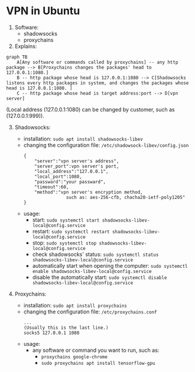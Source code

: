 # VPN in Ubuntu
1. Software:
    - shadowsocks
    - proxychains
2. Explains:
```mermaid
graph TB
    A[Any software or commands called by proxychains] -- any http package --> B[Proxychains changes the packages' head to  127.0.0.1:1080.]
    B -- http package whose head is 127.0.0.1:1080 --> C[Shadowsocks listens every http packages in system, and changes the packages whose head is 127.0.0.1:1080. ]
    C -- http package whose head is target address:port --> D[vpn server]
```
(Local address (127.0.0.1:1080) can be changed by customer, such as (127.0.0.1:999)).

3. Shadowsocks:
    - installation: `sudo apt install shadowsocks-libev`
    - changing the configuration file: `/etc/shadowsock-libev/config.json`
        ```
        {
            "server":"vpn server's address",
            "server_port":vpn server's port,
            "local_address":"127.0.0.1",
            "local_port":1080,
            "passward":"your passward",
            "timeout":60,
            "method":"vpn server's encryption method, 
                        such as: aes-256-cfb, chacha20-ietf-poly1205"
        }
        ```
    - usage:
        - start: `sudo systemctl start shadowsocks-libev-local@config.service`
        - restart: `sudo systemctl restart shadowsocks-libev-local@config.service` 
        - stop: `sudo systemctl stop shadowsocks-libev-local@config.service` 
        - check shadowsocks' status: `sudo systemctl status shadowsocks-libev-local@config.service` 
        - automatically start when opening the computer: `sudo systemctl enable shadowsocks-libev-local@config.service` 
        - disable the automatically start: `sudo systemctl disable shadowsocks-libev-local@config.service` 

4. Proxychains:
    - installation: `sudo apt install proxychains`
    - changing the configuration file: `/etc/proxychains.conf`
        ```
        ...
        (Usually this is the last line.)
        socks5 127.0.0.1 1080
        ```
    - usage:
        - any software or command you want to run, such as:
            - `proxychains google-chrome`
            - `sudo proxychains apt install tensorflow-gpu`

